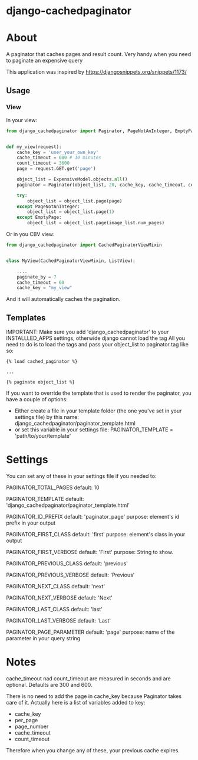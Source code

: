 django-cachedpaginator
============

# About

A paginator that caches pages and result count. Very handy when you need to paginate an expensive query

This application was inspired by https://djangosnippets.org/snippets/1173/

## Usage

### View

In your view:

```python
from django_cachedpaginator import Paginator, PageNotAnInteger, EmptyPage


def my_view(request):
    cache_key = 'user_your_own_key'
    cache_timeout = 600 # 10 minutes
    count_timeout = 3600
    page = request.GET.get('page')

    object_list = ExpensiveModel.objects.all()
    paginator = Paginator(object_list, 20, cache_key, cache_timeout, count_timeout)

    try:
        object_list = object_list.page(page)
    except PageNotAnInteger:
        object_list = object_list.page(1)
    except EmptyPage:
        object_list = object_list.page(image_list.num_pages)
```

Or in you CBV view:

```python
from django_cachedpaginator import CachedPaginatorViewMixin


class MyView(CachedPaginatorViewMixin, ListView):

    ....
    paginate_by = 7
    cache_timeout = 60
    cache_key = "my_view"
```

And it will automatically caches the pagination.


## Templates

IMPORTANT: Make sure you add 'django_cachedpaginator' to your INSTALLLED_APPS settings, otherwide django cannot load the tag
All you need to do is to load the tags and pass your object_list to paginator tag like so:

```twig
{% load cached_paginator %}

...

{% paginate object_list %}
```

If you want to override the template that is used to render the paginator, you have a couple of options:
* Either create a file in your template folder (the one you've set in your settings file) by this name: django_cachedpaginator/paginator_template.html
* or set this variable in your settings file: PAGINATOR_TEMPLATE = 'path/to/your/template'

# Settings

You can set any of these in your settings file if you needed to:

PAGINATOR_TOTAL_PAGES
    default: 10

PAGINATOR_TEMPLATE
    default: 'django_cachedpaginator/paginator_template.html'

PAGINATOR_ID_PREFIX
    default: 'paginator_page'
    purpose: element's id prefix in your output

PAGINATOR_FIRST_CLASS
    default: 'first'
    purpose: element's class in your output

PAGINATOR_FIRST_VERBOSE
    default: 'First'
    purpose: String to show.

PAGINATOR_PREVIOUS_CLASS
    default: 'previous'

PAGINATOR_PREVIOUS_VERBOSE
    default: 'Previous'

PAGINATOR_NEXT_CLASS
    default: 'next'

PAGINATOR_NEXT_VERBOSE
    default: 'Next'

PAGINATOR_LAST_CLASS
    default: 'last'

PAGINATOR_LAST_VERBOSE
    default: 'Last'

PAGINATOR_PAGE_PARAMETER
    default: 'page'
    purpose: name of the parameter in your query string

# Notes

cache_timeout nad count_timeout are measured in seconds and are optional. Defaults are 300 and 600.

There is no need to add the page in cache_key because Paginator takes care of it. Actually here is a list of variables added to key:

* cache_key
* per_page
* page_number
* cache_timeout
* count_timeout

Therefore when you change any of these, your previous cache expires.
